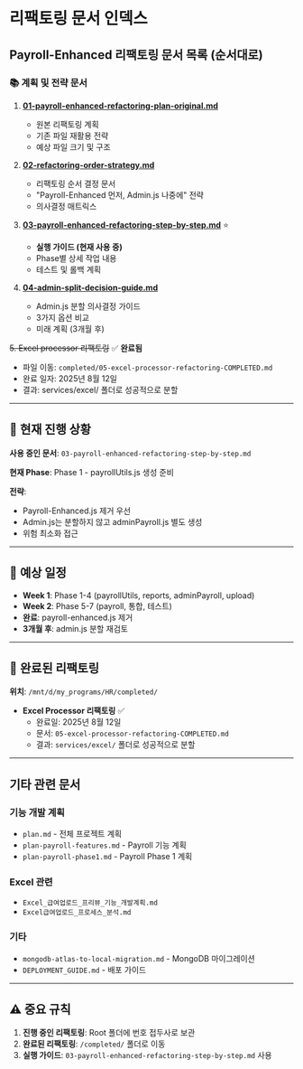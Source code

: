 # 리팩토링 문서 인덱스

## Payroll-Enhanced 리팩토링 문서 목록 (순서대로)

### 📚 계획 및 전략 문서

1. **[01-payroll-enhanced-refactoring-plan-original.md](01-payroll-enhanced-refactoring-plan-original.md)**
   - 원본 리팩토링 계획
   - 기존 파일 재활용 전략
   - 예상 파일 크기 및 구조

2. **[02-refactoring-order-strategy.md](02-refactoring-order-strategy.md)**
   - 리팩토링 순서 결정 문서
   - "Payroll-Enhanced 먼저, Admin.js 나중에" 전략
   - 의사결정 매트릭스

3. **[03-payroll-enhanced-refactoring-step-by-step.md](03-payroll-enhanced-refactoring-step-by-step.md)** ⭐
   - **실행 가이드 (현재 사용 중)**
   - Phase별 상세 작업 내용
   - 테스트 및 롤백 계획

4. **[04-admin-split-decision-guide.md](04-admin-split-decision-guide.md)**
   - Admin.js 분할 의사결정 가이드
   - 3가지 옵션 비교
   - 미래 계획 (3개월 후)

~~5. Excel processor 리팩토링~~ ✅ **완료됨**
   - 파일 이동: `completed/05-excel-processor-refactoring-COMPLETED.md`
   - 완료 일자: 2025년 8월 12일
   - 결과: services/excel/ 폴더로 성공적으로 분할

---

## 🚀 현재 진행 상황

**사용 중인 문서**: `03-payroll-enhanced-refactoring-step-by-step.md`

**현재 Phase**: Phase 1 - payrollUtils.js 생성 준비

**전략**: 
- Payroll-Enhanced.js 제거 우선
- Admin.js는 분할하지 않고 adminPayroll.js 별도 생성
- 위험 최소화 접근

---

## 📅 예상 일정

- **Week 1**: Phase 1-4 (payrollUtils, reports, adminPayroll, upload)
- **Week 2**: Phase 5-7 (payroll, 통합, 테스트)
- **완료**: payroll-enhanced.js 제거
- **3개월 후**: admin.js 분할 재검토

---

## 📂 완료된 리팩토링

**위치**: `/mnt/d/my_programs/HR/completed/`

- **Excel Processor 리팩토링** ✅
  - 완료일: 2025년 8월 12일
  - 문서: `05-excel-processor-refactoring-COMPLETED.md`
  - 결과: `services/excel/` 폴더로 성공적으로 분할

---

## 기타 관련 문서

### 기능 개발 계획
- `plan.md` - 전체 프로젝트 계획
- `plan-payroll-features.md` - Payroll 기능 계획
- `plan-payroll-phase1.md` - Payroll Phase 1 계획

### Excel 관련
- `Excel_급여업로드_프리뷰_기능_개발계획.md`
- `Excel급여업로드_프로세스_분석.md`

### 기타
- `mongodb-atlas-to-local-migration.md` - MongoDB 마이그레이션
- `DEPLOYMENT_GUIDE.md` - 배포 가이드

---

## ⚠️ 중요 규칙

1. **진행 중인 리팩토링**: Root 폴더에 번호 접두사로 보관
2. **완료된 리팩토링**: `/completed/` 폴더로 이동
3. **실행 가이드**: `03-payroll-enhanced-refactoring-step-by-step.md` 사용